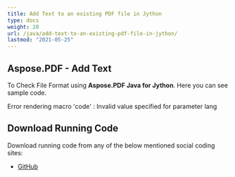 ```yaml
---
title: Add Text to an existing PDF file in Jython
type: docs
weight: 20
url: /java/add-text-to-an-existing-pdf-file-in-jython/
lastmod: "2021-05-25"
---
```


## Aspose.PDF - Add Text

To Check File Format using **Aspose.PDF Java for Jython**. Here you can see sample code.

Error rendering macro 'code' : Invalid value specified for parameter lang

## Download Running Code

Download running code from any of the below mentioned social coding sites:

- [GitHub](https://github.com/aspose-pdf/Aspose.PDF-for-Java/releases)
